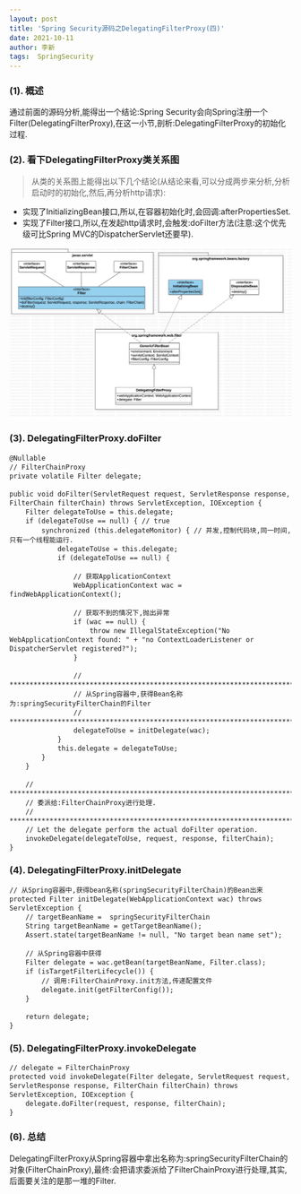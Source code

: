 ```yaml
---
layout: post
title: 'Spring Security源码之DelegatingFilterProxy(四)' 
date: 2021-10-11
author: 李新
tags:  SpringSecurity
---
```


### (1). 概述
通过前面的源码分析,能得出一个结论:Spring Security会向Spring注册一个Filter(DelegatingFilterProxy),在这一小节,剖析:DelegatingFilterProxy的初始化过程.   

### (2). 看下DelegatingFilterProxy类关系图
> 从类的关系图上能得出以下几个结论(从结论来看,可以分成两步来分析,分析启动时的初始化,然后,再分析http请求):   
+ 实现了InitializingBean接口,所以,在容器初始化时,会回调:afterPropertiesSet.   
+ 实现了Filter接口,所以,在发起http请求时,会触发:doFilter方法(注意:这个优先级可比Spring MVC的DispatcherServlet还要早).   

!["DelegatingFilterProxy类继承关系图"](/assets/spring-security/imgs/DelegationgFilterProxy.jpg)   

### (3). DelegatingFilterProxy.doFilter
```
@Nullable
// FilterChainProxy
private volatile Filter delegate;

public void doFilter(ServletRequest request, ServletResponse response, FilterChain filterChain) throws ServletException, IOException {
	Filter delegateToUse = this.delegate;
	if (delegateToUse == null) { // true
		synchronized (this.delegateMonitor) { // 并发,控制代码块,同一时间,只有一个线程能运行.  
			delegateToUse = this.delegate;
			if (delegateToUse == null) {
				
				// 获取ApplicationContext
				WebApplicationContext wac = findWebApplicationContext();
				
				// 获取不到的情况下,抛出异常
				if (wac == null) {
					throw new IllegalStateException("No WebApplicationContext found: " + "no ContextLoaderListener or DispatcherServlet registered?");
				}
				
				// ****************************************************************************
				// 从Spring容器中,获得Bean名称为:springSecurityFilterChain的Filter
				// ****************************************************************************
				delegateToUse = initDelegate(wac);
			}
			this.delegate = delegateToUse;
		}
	}

    // *********************************************************************************
	// 委派给:FilterChainProxy进行处理.
	// *********************************************************************************
	// Let the delegate perform the actual doFilter operation.
	invokeDelegate(delegateToUse, request, response, filterChain);
}
```
### (4). DelegatingFilterProxy.initDelegate
```
// 从Spring容器中,获得bean名称(springSecurityFilterChain)的Bean出来
protected Filter initDelegate(WebApplicationContext wac) throws ServletException {
	// targetBeanName =  springSecurityFilterChain
	String targetBeanName = getTargetBeanName();
	Assert.state(targetBeanName != null, "No target bean name set");
	
	// 从Spring容器中获得
	Filter delegate = wac.getBean(targetBeanName, Filter.class);
	if (isTargetFilterLifecycle()) {
		// 调用:FilterChainProxy.init方法,传递配置文件
		delegate.init(getFilterConfig());
	}
	
	return delegate;
}
```
### (5). DelegatingFilterProxy.invokeDelegate
```
// delegate = FilterChainProxy
protected void invokeDelegate(Filter delegate, ServletRequest request, ServletResponse response, FilterChain filterChain) throws ServletException, IOException {
	delegate.doFilter(request, response, filterChain);
}
```
### (6). 总结
DelegatingFilterProxy从Spring容器中拿出名称为:springSecurityFilterChain的对象(FilterChainProxy),最终:会把请求委派给了FilterChainProxy进行处理,其实,后面要关注的是那一堆的Filter.      

